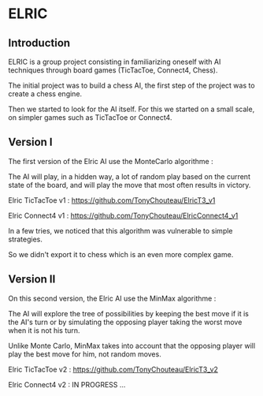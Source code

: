 # ELRIC

## Introduction

ELRIC is a group project consisting in familiarizing oneself with AI techniques through board games (TicTacToe, Connect4, Chess).

The initial project was to build a chess AI, the first step of the project was to create a chess engine. 

Then we started to look for the AI itself. For this we started on a small scale, on simpler games such as TicTacToe or Connect4.

## Version I

The first version of the Elric AI use the MonteCarlo algorithme : 

The AI will play, in a hidden way, a lot of random play based on the current state of the board, and will play the move that most often results in victory.

Elric TicTacToe v1 : https://github.com/TonyChouteau/ElricT3_v1

Elric Connect4 v1 : https://github.com/TonyChouteau/ElricConnect4_v1

In a few tries, we noticed that this algorithm was vulnerable to simple strategies. 

So we didn't export it to chess which is an even more complex game.

## Version II

On this second version, the Elric AI use the MinMax algorithme :

The AI will explore the tree of possibilities by keeping the best move if it is the AI's turn or by simulating the opposing player taking the worst move when it is not his turn.

Unlike Monte Carlo, MinMax takes into account that the opposing player will play the best move for him, not random moves.

Elric TicTacToe v2 : https://github.com/TonyChouteau/ElricT3_v2

Elric Connect4 v2 : IN PROGRESS ...
